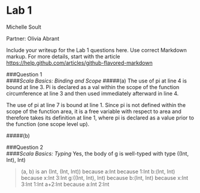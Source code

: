 # Lab 1
Michelle Soult

Partner: Olivia Abrant

Include your writeup for the Lab 1 questions here. Use correct
Markdown markup. For more details, start with the article
https://help.github.com/articles/github-flavored-markdown

###Question 1  
####*Scala Basics: Binding and Scope*
#####(a)
The use of pi at line 4 is bound at line 3.  Pi is declared as a val within the scope of the function circumference at line 3 and then used immediately afterward in line 4.  

The use of pi at line 7 is bound at line 1.  Since pi is not defined within the scope of the function area, it is a free variable with respect to area and therefore takes its definition at line 1, where pi is declared as a value prior to the function (one scope level up).  

#####(b)

###Question 2  
####*Scala Basics: Typing*
Yes, the body of g is well-typed with type ((Int, Int), Int)

<blockquote>
(a, b) is an (Int, (Int, Int)) because
    a:Int because
        1:Int
    b:(Int, Int) because
        x:Int
        3:Int 
g:((Int, Int), Int) because
    b:(Int, Int) because
        x:Int
        3:Int
    1:Int
    a+2:Int because	
        a:Int
        2:Int
</blockquote>
